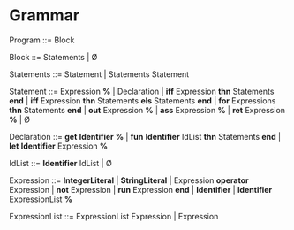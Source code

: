 # Grammar

Program ::= Block

Block ::= Statements | Ø

Statements ::= Statement | Statements Statement

Statement ::= Expression **%**
| Declaration
| **iff** Expression **thn** Statements **end**
| **iff** Expression **thn** Statements **els** Statements **end**
| **for** Expressions **thn** Statements **end**
| **out** Expression **%**
| **ass** Expression **%**
| **ret** Expression **%**
| Ø

Declaration ::= **get** **Identifier** **%**
| **fun** **Identifier** IdList **thn** Statements **end**
| **let** **Identifier** Expression **%**

IdList ::= **Identifier** IdList | Ø

Expression ::= **IntegerLiteral**
| **StringLiteral**
| Expression **operator** Expression
| **not** Expression
| **run** Expression **end**
| **Identifier**
| **Identifier** ExpressionList **%**

ExpressionList ::= ExpressionList Expression | Expression
